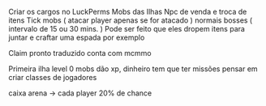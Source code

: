 Criar os cargos no LuckPerms
Mobs das Ilhas
Npc de venda e troca de itens
Tick mobs ( atacar player apenas se for atacado )
	normais
	bosses ( intervalo de 15 ou 30 mins. )
	Pode ser feito que eles dropem itens para juntar e craftar uma espada por exemplo

Claim pronto traduzido
conta com mcmmo

Primeira ilha level 0
mobs dão xp, dinheiro
tem que ter missões
pensar em criar classes de jogadores

caixa
arena -> cada player 20% de chance